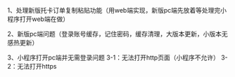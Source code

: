 
1、处理新版托卡订单复制粘贴功能（用web端实现，新版pc端先放着等处理完小程序打开web端在做）

2、新版pc端问题（登录账号缓存，记住密码，缓存清理，大版本更新，小版本无感热更新）

3、小程序打开pc端并无需登录问题
	3-1：无法打开http页面（小程序不允许）
	3-2：无法打开https


